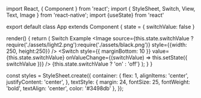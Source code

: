 import React, { Component } from 'react';
import { StyleSheet, Switch, View, Text, Image } from 'react-native';
import {useState} from 'react'

export default class App extends Component {
  state = {
    switchValue: false
  }

  render() {
    return (
      <View style={styles.container}>
        <Text style={styles.textStyle}>Switch Example</Text>
        <Image source={this.state.switchValue ? require('./assets/light2.png'):require('./assets/black.png')} style={{width: 250, height:250}} />
        <Switch
          style={{ marginBottom: 10 }}
          value={this.state.switchValue}
          onValueChange={(switchValue) => this.setState({ switchValue })}
        />
        <Text style={styles.textStyle}>{this.state.switchValue ? 'on' : 'off'}</Text>
      </View>
    );
  }
}

const styles = StyleSheet.create({
  container: {
    flex: 1,
    alignItems: 'center',
    justifyContent: 'center',
  },
  textStyle: {
    margin: 24,
    fontSize: 25,
    fontWeight: 'bold',
    textAlign: 'center',
    color: '#3498db'
  },
});
